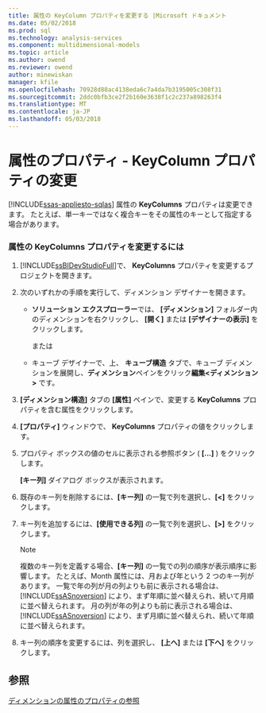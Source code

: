 ```yaml
---
title: 属性の KeyColumn プロパティを変更する |Microsoft ドキュメント
ms.date: 05/02/2018
ms.prod: sql
ms.technology: analysis-services
ms.component: multidimensional-models
ms.topic: article
ms.author: owend
ms.reviewer: owend
author: minewiskan
manager: kfile
ms.openlocfilehash: 70928d88ac4138eda6c7a4da7b3195005c308f31
ms.sourcegitcommit: 2ddc0bfb3ce2f2b160e3638f1c2c237a898263f4
ms.translationtype: MT
ms.contentlocale: ja-JP
ms.lasthandoff: 05/03/2018
---
```

# <a name="attribute-properties---modify-the-keycolumn-property"></a>属性のプロパティ - KeyColumn プロパティの変更
[!INCLUDE[ssas-appliesto-sqlas](../../includes/ssas-appliesto-sqlas.md)]
  属性の **KeyColumns** プロパティは変更できます。 たとえば、単一キーではなく複合キーをその属性のキーとして指定する場合があります。  
  
### <a name="to-modify-the-keycolumns-property-of-an-attribute"></a>属性の KeyColumns プロパティを変更するには  
  
1.  [!INCLUDE[ssBIDevStudioFull](../../includes/ssbidevstudiofull-md.md)]で、 **KeyColumns** プロパティを変更するプロジェクトを開きます。  
  
2.  次のいずれかの手順を実行して、ディメンション デザイナーを開きます。  
  
    -   **ソリューション エクスプローラー**では、 **[ディメンション]** フォルダー内のディメンションを右クリックし、 **[開く]** または **[デザイナーの表示]** をクリックします。  
  
         または  
  
    -   キューブ デザイナーで、上、 **キューブ構造**  タブで、キューブ ディメンションを展開し、**ディメンション**ペインをクリック**編集\<ディメンション >** です。  
  
3.  **[ディメンション構造]** タブの **[属性]** ペインで、変更する **KeyColumns** プロパティを含む属性をクリックします。  
  
4.  **[プロパティ]** ウィンドウで、 **KeyColumns** プロパティの値をクリックします。  
  
5.  プロパティ ボックスの値のセルに表示される参照ボタン ( **[...]** ) をクリックします。  
  
     **[キー列]** ダイアログ ボックスが表示されます。  
  
6.  既存のキー列を削除するには、**[キー列]** の一覧で列を選択し、**[\<]** をクリックします。  
  
7.  キー列を追加するには、**[使用できる列]** の一覧で列を選択し、**[>]** をクリックします。  
  
    > [!NOTE]  
    >  複数のキー列を定義する場合、**[キー列]** の一覧での列の順序が表示順序に影響します。 たとえば、Month 属性には、月および年という 2 つのキー列があります。 一覧で年の列が月の列よりも前に表示される場合は、 [!INCLUDE[ssASnoversion](../../includes/ssasnoversion-md.md)] により、まず年順に並べ替えられ、続いて月順に並べ替えられます。 月の列が年の列よりも前に表示される場合は、 [!INCLUDE[ssASnoversion](../../includes/ssasnoversion-md.md)] により、まず月順に並べ替えられ、続いて年順に並べ替えられます。  
  
8.  キー列の順序を変更するには、列を選択し、 **[上へ]** または **[下へ]** をクリックします。  
  
## <a name="see-also"></a>参照  
 [ディメンションの属性のプロパティの参照](../../analysis-services/multidimensional-models/dimension-attribute-properties-reference.md)  
  
  

